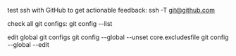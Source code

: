 test ssh with GitHub to get actionable feedback:
ssh -T git@github.com

check all git configs: 
git config --list


edit global git configs
git config --global --unset core.excludesfile
git config --global --edit
